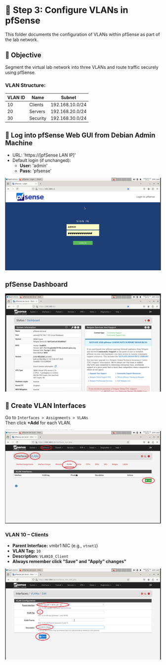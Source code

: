 # 🧩 Step 3: Configure VLANs in pfSense

This folder documents the configuration of VLANs within pfSense as part of the lab network.

## 🎯 Objective
Segment the virtual lab network into three VLANs and route traffic securely using pfSense.

### VLAN Structure:
| VLAN ID | Name     | Subnet             |
|---------|----------|--------------------|
| 10      | Clients  | 192.168.10.0/24    |
| 20      | Servers  | 192.168.20.0/24    |
| 30      | Security | 192.168.30.0/24    |

## 🔐 Log into pfSense Web GUI from Debian Admin Machine

- URL: 'https://[pfSense LAN IP]'
- Default login (if unchanged):
  - **User:** 'admin'
  - **Pass:** 'pfsense'
  
![Login to pfSense](1_login_pfsense.png)

## pfSense Dashboard
![pfSense Dashboard](2_dashboard.png)

## 🔧 Create VLAN Interfaces
Go to `Interfaces > Assignments > VLANs`  
Then click **+Add** for each VLAN.

![Before_VLAN_Interfaces Added](3_Before_VLAN.png)

### VLAN 10 – Clients
- **Parent Interface:** vmbr1 NIC (e.g., `vtnet1`)
- **VLAN Tag:** `10`
- **Description:** `VLAN10_Client`
- **Always remember click "Save" and "Apply" changes"**

![VLAN 10](4_vlan10_add.png)
